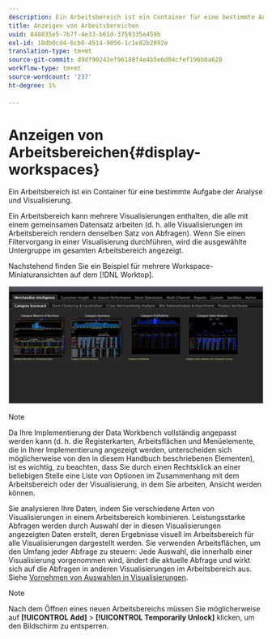 ```yaml
---
description: Ein Arbeitsbereich ist ein Container für eine bestimmte Aufgabe der Analyse und Visualisierung.
title: Anzeigen von Arbeitsbereichen
uuid: 848035e5-7b7f-4e33-b61d-3759335e459b
exl-id: 18db0cd4-6cb0-4514-9056-1c1e82b2092e
translation-type: tm+mt
source-git-commit: d9df90242ef96188f4e4b5e6d04cfef196b0a628
workflow-type: tm+mt
source-wordcount: '237'
ht-degree: 1%

---
```


# Anzeigen von Arbeitsbereichen{#display-workspaces}

Ein Arbeitsbereich ist ein Container für eine bestimmte Aufgabe der Analyse und Visualisierung.

Ein Arbeitsbereich kann mehrere Visualisierungen enthalten, die alle mit einem gemeinsamen Datensatz arbeiten (d. h. alle Visualisierungen im Arbeitsbereich rendern denselben Satz von Abfragen). Wenn Sie einen Filtervorgang in einer Visualisierung durchführen, wird die ausgewählte Untergruppe im gesamten Arbeitsbereich angezeigt.

Nachstehend finden Sie ein Beispiel für mehrere Workspace-Miniaturansichten auf dem [!DNL Worktop].

![](assets/client-wksp.png)

>[!NOTE]
>
>Da Ihre Implementierung der Data Workbench vollständig angepasst werden kann (d. h. die Registerkarten, Arbeitsflächen und Menüelemente, die in Ihrer Implementierung angezeigt werden, unterscheiden sich möglicherweise von den in diesem Handbuch beschriebenen Elementen), ist es wichtig, zu beachten, dass Sie durch einen Rechtsklick an einer beliebigen Stelle eine Liste von Optionen im Zusammenhang mit dem Arbeitsbereich oder der Visualisierung, in dem Sie arbeiten, Ansicht werden können.

Sie analysieren Ihre Daten, indem Sie verschiedene Arten von Visualisierungen in einem Arbeitsbereich kombinieren. Leistungsstarke Abfragen werden durch Auswahl der in diesen Visualisierungen angezeigten Daten erstellt, deren Ergebnisse visuell im Arbeitsbereich für alle Visualisierungen dargestellt werden. Sie verwenden Arbeitsflächen, um den Umfang jeder Abfrage zu steuern: Jede Auswahl, die innerhalb einer Visualisierung vorgenommen wird, ändert die aktuelle Abfrage und wirkt sich auf die Abfragen in anderen Visualisierungen im Arbeitsbereich aus. Siehe [Vornehmen von Auswahlen in Visualisierungen](../../../home/c-get-started/c-vis/c-sel-vis/c-sel-vis.md#concept-012870ec22c7476e9afbf3b8b2515746).

>[!NOTE]
>
>Nach dem Öffnen eines neuen Arbeitsbereichs müssen Sie möglicherweise auf **[!UICONTROL Add]** > **[!UICONTROL Temporarily Unlock]** klicken, um den Bildschirm zu entsperren.
